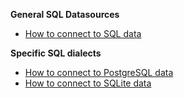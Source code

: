 **General SQL Datasources**
- [How to connect to SQL data](/docs/guides/connecting_to_your_data/fluent/database/connect_sql_source_data)

**Specific SQL dialects**
- [How to connect to PostgreSQL data](/docs/guides/connecting_to_your_data/fluent/database/connect_sql_source_data)
- [How to connect to SQLite data](/docs/guides/connecting_to_your_data/fluent/database/connect_sql_source_data)